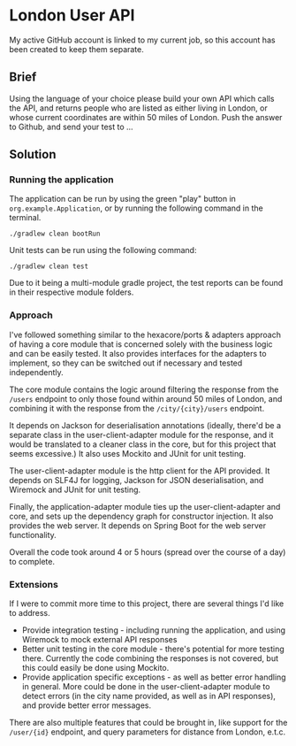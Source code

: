 London User API
===============

My active GitHub account is linked to my current job, so this account has been created to keep them separate. 

## Brief

Using the language of your choice please build your own API which calls the API, and returns people who are listed as
either living in London, or whose current coordinates are within 50 miles of London. Push the answer to Github, and
send your test to ...

## Solution

### Running the application

The application can be run by using the green "play" button in `org.example.Application`, or by running the following
command in the terminal.

```
./gradlew clean bootRun
```

Unit tests can be run using the following command:

```
./gradlew clean test
```

Due to it being a multi-module gradle project, the test reports can be found in their respective module folders.

### Approach

I've followed something similar to the hexacore/ports & adapters approach of having a core module that is concerned 
solely with the business logic and can be easily tested. It also provides interfaces for the adapters to implement, so
they can be switched out if necessary and tested independently.

The core module contains the logic around filtering the response from the `/users` endpoint to only those found
within around 50 miles of London, and combining it with the response from the `/city/{city}/users` endpoint.

It depends on Jackson for deserialisation annotations (ideally, there'd be a separate class in the user-client-adapter 
module for the response, and it would be translated to a cleaner class in the core, but for this project that seems
excessive.) It also uses Mockito and JUnit for unit testing.

The user-client-adapter module is the http client for the API provided. It depends on SLF4J for logging, Jackson for
JSON deserialisation, and Wiremock and JUnit for unit testing.

Finally, the application-adapter module ties up the user-client-adapter and core, and sets up the dependency graph for
constructor injection. It also provides the web server. It depends on Spring Boot for the web server functionality.

Overall the code took around 4 or 5 hours (spread over the course of a day) to complete.

### Extensions

If I were to commit more time to this project, there are several things I'd like to address.

* Provide integration testing - including running the application, and using Wiremock to mock external API responses
* Better unit testing in the core module - there's potential for more testing there. Currently the code combining the
responses is not covered, but this could easily be done using Mockito.
* Provide application specific exceptions - as well as better error handling in general. More could be done in the 
user-client-adapter module to detect errors (in the city name provided, as well as in API responses), and provide
better error messages.

There are also multiple features that could be brought in, like support for the `/user/{id}` endpoint, and query
parameters for distance from London, e.t.c.
